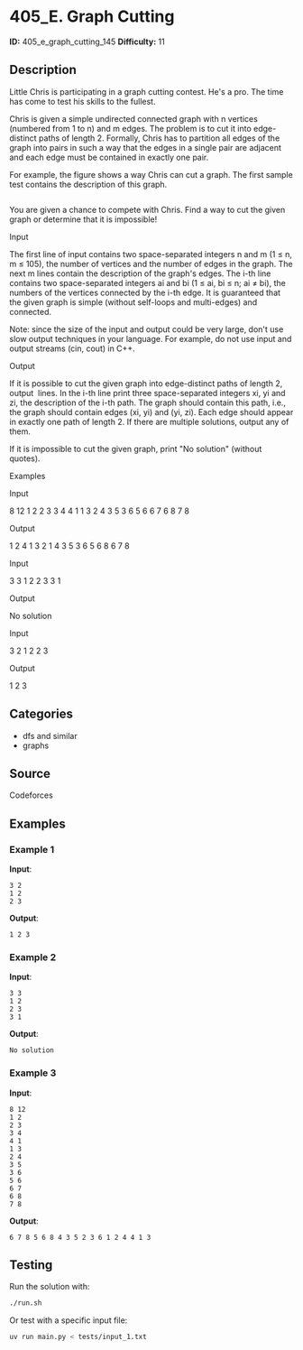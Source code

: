 # 405_E. Graph Cutting

**ID:** 405_e_graph_cutting_145
**Difficulty:** 11

## Description

Little Chris is participating in a graph cutting contest. He's a pro. The time has come to test his skills to the fullest.

Chris is given a simple undirected connected graph with n vertices (numbered from 1 to n) and m edges. The problem is to cut it into edge-distinct paths of length 2. Formally, Chris has to partition all edges of the graph into pairs in such a way that the edges in a single pair are adjacent and each edge must be contained in exactly one pair.

For example, the figure shows a way Chris can cut a graph. The first sample test contains the description of this graph.

<image>

You are given a chance to compete with Chris. Find a way to cut the given graph or determine that it is impossible!

Input

The first line of input contains two space-separated integers n and m (1 ≤ n, m ≤ 105), the number of vertices and the number of edges in the graph. The next m lines contain the description of the graph's edges. The i-th line contains two space-separated integers ai and bi (1 ≤ ai, bi ≤ n; ai ≠ bi), the numbers of the vertices connected by the i-th edge. It is guaranteed that the given graph is simple (without self-loops and multi-edges) and connected.

Note: since the size of the input and output could be very large, don't use slow output techniques in your language. For example, do not use input and output streams (cin, cout) in C++.

Output

If it is possible to cut the given graph into edge-distinct paths of length 2, output <image> lines. In the i-th line print three space-separated integers xi, yi and zi, the description of the i-th path. The graph should contain this path, i.e., the graph should contain edges (xi, yi) and (yi, zi). Each edge should appear in exactly one path of length 2. If there are multiple solutions, output any of them.

If it is impossible to cut the given graph, print "No solution" (without quotes).

Examples

Input

8 12
1 2
2 3
3 4
4 1
1 3
2 4
3 5
3 6
5 6
6 7
6 8
7 8


Output

1 2 4
1 3 2
1 4 3
5 3 6
5 6 8
6 7 8

Input

3 3
1 2
2 3
3 1


Output

No solution


Input

3 2
1 2
2 3


Output

1 2 3

## Categories

- dfs and similar
- graphs

## Source

Codeforces

## Examples

### Example 1

**Input**:
```
3 2
1 2
2 3
```

**Output**:
```
1 2 3
```

### Example 2

**Input**:
```
3 3
1 2
2 3
3 1
```

**Output**:
```
No solution
```

### Example 3

**Input**:
```
8 12
1 2
2 3
3 4
4 1
1 3
2 4
3 5
3 6
5 6
6 7
6 8
7 8
```

**Output**:
```
6 7 8 5 6 8 4 3 5 2 3 6 1 2 4 4 1 3
```


## Testing

Run the solution with:

```bash
./run.sh
```

Or test with a specific input file:

```bash
uv run main.py < tests/input_1.txt
```
